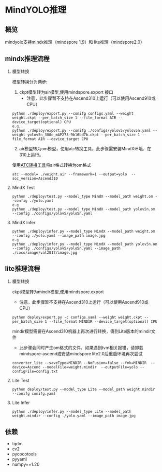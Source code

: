 # MindYOLO推理

## 概览

mindyolo支持mindx推理（mindspore 1.9）和 lite推理（mindspore2.0）

## mindx推理流程

1. 模型转换

   模型转换分为两步:
   1. ckpt模型转为air模型,使用mindspore.export 接口
      - 注意，此步骤暂不支持在Ascend310上运行（可以使用Ascend910或CPU）

   ```shell 
   python ./deploy/export.py --conifg configs.yaml --weight weight.ckpt --per_batch_size 1 --file_format AIR --device_target(optional) CPU
   e.g.
   python ./deploy/export.py --conifg ./configs/yolov5/yolov5n.yaml --weight yolov5n_300e_mAP273-9b16bd7b.ckpt --per_batch_size 1 --file_format AIR --device_target CPU
   ```

   2. air模型转为om模型，使用atc转换工具，此步骤需安装MindX环境，在310上运行。

   使用[ATC转换工具](https://www.hiascend.com/document/detail/zh/CANNCommunityEdition/63RC1alpha002/infacldevg/atctool/atlasatc_16_0005.html)将air格式转换为om格式
   ```shell
   atc --model= ./weight.air --framework=1 --output=yolo  --soc_version=Ascend310
   ```

2. MindX Test
   ```shell
   python ./deploy/test.py --model_type MindX --model_path weight.om --config ./yolo.yaml
   e.g
   python ./deploy/test.py --model_type MindX --model_path yolov5n.om --config ./configs/yolov5/yolo5n.yaml
   ```

3. MindX Infer
   ```shell
   python ./deploy/infer.py --model_type MindX --model_path weight.om --config ./yolo.yaml --image_path image.jpg
   e.g
   python ./deploy/infer.py --model_type MindX --model_path yolov5n.om --config ./configs/yolov5/yolo5n.yaml --image_path ./coco/image/val2017/image.jpg
   ```

## lite推理流程

1. 模型转换

   ckpt模型转为mindir模型,使用mindspore.export
   - 注意，此步骤暂不支持在Ascend310上运行（可以使用Ascend910或CPU）

   ```shell
   python deploy/export.py -c configs.yaml --weight weight.ckpt --per_batch_size 1 --file_format MINDIR --device_target(optional) CPU
   ```

   mindir模型需要在Ascend310机器上再次进行转换，得到Lite版本的mindir文件
   - 此步骤会同时产生om格式的文件，如果遇到tvm相关报错，请卸载mindspore-ascend或安装mindspore lite2.0后重启环境再次尝试
   ```shell
   converter_lite --saveType=MINDIR --NoFusion=false --fmk=MINDIR  --device=Ascend --modelFile=weight.mindir  --outputFile=yolo --configFile=config.txt
   ```

2. Lite Test

    ```shell
   python deploy/test.py --model_type Lite --model_path weight.mindir --conifg conifg.yaml
   ```

3. Lite Infer
   ```shell
   python ./deploy/infer.py --model_type Lite --model_path weight.mindir --config ./yolo.yaml --image_path image.jpg
   ```

## 依赖
- tqdm
- cv2
- pycocotools
- pyyaml
- numpy==1.20